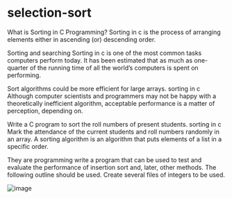 # selection-sort
 What is Sorting in C Programming?
Sorting in c is the process of arranging elements either in ascending (or) descending order.

Sorting and searching Sorting in c is one of the most common tasks computers perform today. It has been estimated that as much as one-quarter of the running time of all the world’s computers is spent on performing.

Sort algorithms could be more efficient for large arrays. sorting in c Although computer scientists and programmers may not be happy with a theoretically inefficient algorithm, acceptable performance is a matter of perception, depending on.

Write a C program to sort the roll numbers of present students. sorting in c Mark the attendance of the current students and roll numbers randomly in an array. A sorting algorithm is an algorithm that puts elements of a list in a specific order.

They are programming write a program that can be used to test and evaluate the performance of insertion sort and, later, other methods. The following outline should be used. Create several files of integers to be used.



![image](https://user-images.githubusercontent.com/125429673/234376219-93ddd25e-bed9-4a71-9d57-7ca147bad615.png)
